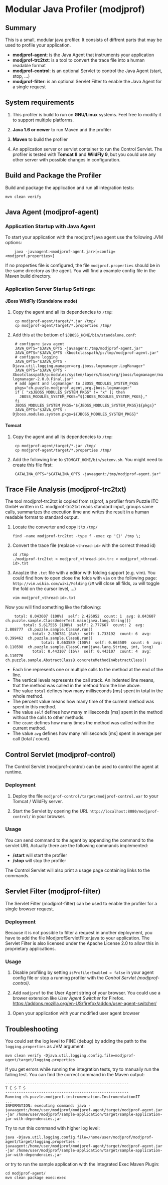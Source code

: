 # Modular Java Profiler (modjprof)
## Summary
This is a small, modular java profiler. It consists of diffrent parts that may be used to profile your application.

- **modjprof-agent**: is the Java Agent that instruments your application
- **modjprof-trc2txt**: is a tool to convert the trace file into a human readable format
- **modjprof-control**: is an optional Servlet to control the Java Agent (start, stop, ...)
- **modjprof-filter**: is an optional Servlet Filter to enable the Java Agent for a single request


## System requirements
 1. This profiler is build to run on **GNU/Linux** systems. Feel free to modify it to support multiple platforms.

 1. **Java 1.6 or newer** to run Maven and the profiler

 1. **Maven** to build the profiler

 1. An application server or servlet container to run the Control Servlet. The profiler is tested with **Tomcat 8** and **WildFly 9**, but you could use any other server with possible changes in configuration.

## Build and Package the Profiler
Build and package the application and run all integration tests:

    mvn clean verify


## Java Agent (modjprof-agent)
### Application Startup with Java Agent
To start your application with the modjprof java agent use the following JVM options:

        java -javaagent:<modjprof-agent.jar>[=config=<modjprof.properties>]

If no properties file is configured, the file `modjprof.properties` should be in the same directory as the agent. You will find a example config file in the Maven build directory.

### Application Server Startup Settings:
#### JBoss WildFly (Standalone mode)
<!-- ### Domain mode-->
1. Copy the agent and all its dependencies to `/tmp`:

        cp modjprof-agent/target/*.jar /tmp/
        cp modjprof-agent/target/*.properties /tmp/

1. Add this at the bottom of `$JBOSS_HOME/bin/standalone.conf`:

        # configure java agent
        JAVA_OPTS="$JAVA_OPTS -javaagent:/tmp/modjprof-agent.jar"
        JAVA_OPTS="$JAVA_OPTS -Xbootclasspath/p:/tmp/modjprof-agent.jar"
        # configure logging
        JAVA_OPTS="$JAVA_OPTS -Djava.util.logging.manager=org.jboss.logmanager.LogManager"
        JAVA_OPTS="$JAVA_OPTS -Xbootclasspath/p:modules/system/layers/base/org/jboss/logmanager/main/jboss-logmanager-2.0.0.Final.jar"
        # add agent and logmanager to JBOSS_MODULES_SYSTEM_PKGS
        pkgs="ch.puzzle.modjprof.agent,org.jboss.logmanager"
        if [ "x$JBOSS_MODULES_SYSTEM_PKGS" != "x" ]; then
          JBOSS_MODULES_SYSTEM_PKGS="${JBOSS_MODULES_SYSTEM_PKGS},"
        fi
        JBOSS_MODULES_SYSTEM_PKGS="${JBOSS_MODULES_SYSTEM_PKGS}${pkgs}"
        JAVA_OPTS="$JAVA_OPTS -Djboss.modules.system.pkgs=${JBOSS_MODULES_SYSTEM_PKGS}"

#### Tomcat
1. Copy the agent and all its dependencies to `/tmp`:

        cp modjprof-agent/target/*.jar /tmp/
        cp modjprof-agent/target/*.properties /tmp/

1. Add the following line to `$TOMCAT_HOME/bin/setenv.sh`. You might need to create this file first:

        CATALINA_OPTS="$CATALINA_OPTS -javaagent:/tmp/modjprof-agent.jar"

## Trace File Analysis (modjprof-trc2txt)
The tool modjprof-trc2txt is copied from rsjprof, a profiler from Puzzle ITC GmbH written in C. modjprof-trc2txt reads standard input, groups same calls, summarizes the execution time and writes the result in a human readable format to standard output.

 1. Locate the converter and copy it to `/tmp/`

        find -name modjprof-trc2txt -type f -exec cp '{}' /tmp \;

 1. Convert the trace file (replace `<thread-id>` with the correct thread id)

        cd /tmp
        ./modjprof-trc2txt < modjprof_<thread-id>.trc > modjprof_<thread-id>.txt

 1. Anaylze the `.txt` file with a editor with folding support (e.g. vim). You could find how to open close the folds with `vim` on the following page: `http://vim.wikia.com/wiki/Folding`
 (`zM` will close all filds, `za` will toggle the fold on the cursor level, ...)

        vim modjprof_<thread-id>.txt

Now you will find something like the following:

        total: 8.043607 (100%)  self: 2.426052  count: 1  avg: 8.043607  ch.puzzle.sample.ClassUnderTest.main(java.lang.String[])
            total: 5.617555 (100%)  self: 2.777667  count: 2  avg: 2.808777  ch.puzzle.sample.ClassA.run()
                total: 2.396781 (84%)  self: 1.733192  count: 6  avg: 0.399463  ch.puzzle.sample.ClassB.run()
                    total: 0.663589 (100%)  self: 0.663589  count: 6  avg: 0.110598  ch.puzzle.sample.ClassC.run(java.lang.String, int, long)
                total: 0.443107 (16%)  self: 0.443107  count: 4  avg: 0.110776  ch.puzzle.sample.AbstractClassB.concreteMethodInAbstractClass()

 - Each line represents one or multiple calls to the method at the end of the line.
 - The vertical levels represents the call stack. An indented line means, that the method was called in the method from the line above.
 - The value `total` defines how many milliseconds [ms] spent in total in the whole method.
 - The percent value means how many time of the current method was spent in this method.
 - The value `self` defines how many milliseconds [ms] spent in the method without the calls to other methods.
 - The `count` defines how many times the method was called within the current method.
 - The value `avg` defines how many milliseconds [ms] spent in average per call (total / count).

## Control Servlet (modjprof-control)
The Control Servlet (modjprof-control) can be used to control the agent at runtime.

### Deployment
1.  Deploy the file `modjprof-control/target/modjprof-control.war` to your Tomcat / WildFly server.

1. Start the Servlet by opening the URL `http://localhost:8080/modjprof-control/` in your browser.

### Usage
You can send command to the agent by appending the command to the servlet URL
Actually there are the following commands implemented:

 - **/start**	will start the profiler
 - **/stop**	will stop the profiler

The Control Servlet will also print a usage page containing links to the commands.

## Servlet Filter (modjprof-filter)
The Servlet Filter (modjprof-filter) can be used to enable the profiler for a single browser request.

### Deployment
Because it is not possible to filter a request in another deployment, you have to add the file ModjprofServletFilter.java to your application. The Servlet Filter is also licensed under the Apache License 2.0 to allow this in proprietary applications.

### Usage
 1. Disable profiling by setting `isProfilerEnabled = false` in your agent config file or stop a running profiler with the _Control Servlet (modjprof-control)_.

 1. Add `modjprof` to the User Agent string of your browser. You could use a brower extension like _User Agent Switcher_ for Firefox.
 https://addons.mozilla.org/en-US/firefox/addon/user-agent-switcher/

 1. Open your application with your modified user agent browser

## Troubleshooting
You could set the log level to FINE (debug) by adding the path to the `logging.properties` as JVM argument:

    mvn clean verify -Djava.util.logging.config.file=modjprof-agent/target/logging.properties

If you get errors while running the integration tests, try to manually run the failing test. You can find the correct command in the Maven output:

    -------------------------------------------------------
    T E S T S
    -------------------------------------------------------
    Running ch.puzzle.modjprof.instrumentation.InstrumentationIT
    ...
    INFORMATION: executing command: java -javaagent:/home/user/modjprof/modjprof-agent/target/modjprof-agent.jar -jar /home/user/modjprof/sample-application/target/sample-application-jar-with-dependencies.jar

Try to run this command with higher log level:

    java -Djava.util.logging.config.file=/home/user/modjprof/modjprof-agent/target/logging.properties -javaagent:/home/user/modjprof/modjprof-agent/target/modjprof-agent.jar -jar /home/user/modjprof/sample-application/target/sample-application-jar-with-dependencies.jar

or try to run the sample application with the integrated Exec Maven Plugin:

    cd modjprof-agent/
    mvn clean package exec:exec

